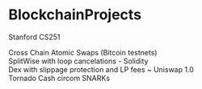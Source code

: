 # BlockchainProjects
Stanford CS251

Cross Chain Atomic Swaps (Bitcoin testnets)  
SplitWise with loop cancelations - Solidity  
Dex with slippage protection and LP fees ~ Uniswap 1.0  
Tornado Cash circom SNARKs
